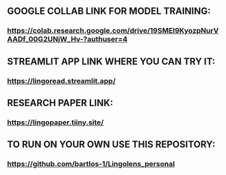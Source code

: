 ## GOOGLE COLLAB LINK FOR MODEL TRAINING: 
### https://colab.research.google.com/drive/19SMEI9KyozpNurVAADf_00G2UNjW_Hv-?authuser=4

## STREAMLIT APP LINK WHERE YOU CAN TRY IT:
### https://lingoread.streamlit.app/

## RESEARCH PAPER LINK:
### https://lingopaper.tiiny.site/

## TO RUN ON YOUR OWN USE THIS REPOSITORY:
### https://github.com/bartlos-1/Lingolens_personal
